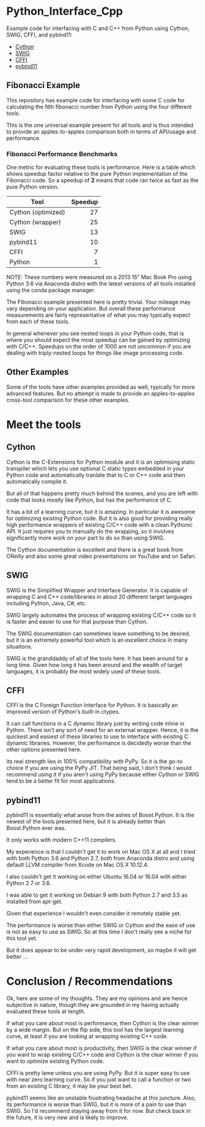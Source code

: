# Python_Interface_Cpp
Example code for interfacing with C and C++ from Python using Cython, SWIG, CFFI, and pybind11:

* [Cython](http://cython.org)
* [SWIG](http://www.swig.org)
* [CFFI](http://cffi.readthedocs.io)
* [pybind11](https://github.com/pybind/pybind11)

## Fibonacci Example
This repository has example code for interfacing with some C code for calculating the Nth
fibonacci number from Python using the four different tools.

This is the one universal example present for all tools and is thus intended to provide
an apples-to-apples comparison both in terms of API/usage and performance.

### Fibonacci Performance Benchmarks
One metric for evaluating these tools is performance.  Here is a table which shows speedup
factor relative to the pure Python implementation of the Fibonacci code.  So a speedup of **2**
means that code ran twice as fast as the pure Python version.

| Tool               | Speedup |
| ------------------ | -------:|
| Cython (optimized) | 27      |
| Cython (wrapper)   | 25      |
| SWIG               | 13      |
| pybind11           | 10      |
| CFFI               |  7      |
| Python             |  1      |

NOTE: These numbers were measured on a 2013 15" Mac Book Pro using Python 3.6 via Anaconda distro
with the latest versions of all tools installed using the conda package manager.

The Fibonacci example presented here is pretty trivial.  Your mileage may vary depending on your
application.  But overall these performance measurements are fairly representative of what you
may typically expect from each of these tools.  

In general whenever you see nested loops in your Python code, that is where you should expect the
most speedup can be gained by optimizing with C/C++.  Speedups on the order of 1000 are not
uncommon if you are dealing with triply-nested loops for things like image processing code.

## Other Examples
Some of the tools have other examples provided as well, typically for more advanced features.
But no attempt is made to provide an apples-to-apples cross-tool comparison for these other
examples.

# Meet the tools

## Cython
Cython is the C-Extensions for Python module and it is an optimising static transpiler which
lets you use optional C static types embedded in your Python code and automatically tranlate
that to C or C++ code and then automatically compile it.

But all of that happens pretty much behind the scenes, and you are left with code that looks
mostly like Python, but has the performance of C.

It has a bit of a learning curve, but it is amazing.  In particular it is awesome for
optimizing existing Python code.  But it is also good for providing really high performance
wrappers of existing C/C++ code with a clean Pythonic API.  It just requires you to manually
do the wrapping, so it involves significantly more work on your part to do so than using SWIG.

The Cython documentation is excellent and there is a great book from OReilly and also some great
video presentations on YouTube and on Safari.

## SWIG
SWIG is the Simplified Wrapper and Interface Generator.  It is capable of wrapping C and C++
code/libraries in about 20 different target languages including Python, Java, C#, etc.  

SWIG largely automates the process of wrapping existing C/C++ code so it is faster and easier
to use for that purpose than Cython.

The SWIG documentation can sometimes leave something to be desired, but it is an extremely powerful
tool which is an excellent choice in many situaitons.

SWIG is the granddaddy of all of the tools here.  It has been around for a long time.  Given how
long it has been around and the wealth of target languages, it is probably the most widely used
of these tools.

## CFFI
CFFI is the C Foreign Function Interface for Python.  It is basically an improved version of
Python's built-in ctypes.  

It can call functions in a C dynamic library just by writing code inline in Python.  There
isn't any sort of need for an external wrapper.  Hence, it is the quickest and easiest
of these libraries to use to interface with existing C dynamic libraries.  However, the
performance is decidedly worse than the other options presented here.

Its real strength lies in 100% compatibility with PyPy.  So it is the go-to choice if you are
using the PyPy JIT.  That being said, I don't think I would recommend using it if you aren't using
PyPy because either Cython or SWIG tend to be a better fit for most applications.

## pybind11
pybind11 is essentially what arose from the ashes of Boost.Python.  It is the newest of the tools
presented here, but it is already better than
Boost.Python ever was.

It only works with modern C++11 compilers.

My experience is that I couldn't get it to work on Mac OS X at all and I tried with both Python 3.6 and Python 2.7, both from Anaconda distro and using default LLVM compiler from Xcode on Mac OS X 10.12.4.

I also couldn't get it working on either Ubuntu 16.04 or 16.04 with either Python 2.7 or 3.6.

I was able to get it working on Debian 9 with both Python 2.7 and 3.5 as installed from apt-get.

Given that experience I wouldn't even consider it remotely stable yet.

The performance is worse than either SWIG or Cython and the ease of use is not as easy to use as SWIG.  So at this time
I don't really see a niche for this tool yet.

But it does appear to be under very rapid development, so maybe it will get better ...

# Conclusion / Recommendations
Ok, here are some of my thoughts.  They are my opinions and are hence subjective in nature, though
they are grounded in my having actually evaluated these tools at length.  

If what you care about most is performance, then Cython is the clear winner by a wide margin.  But on the
flip side, this tool has the largest learning curve, at least if you are looking at wrapping existing
C++ code.

If what you care about most is productivity, then SWIG is the clear winner if you want to wrap existing
C/C++ code and Cython is the clear winner if you want to optimize existing Python code.

CFFI is pretty lame unless you are using PyPy.  But it is super easy to use with near zero learning curve.
So if you just want to call a function or two from an existing C library, it may be your best bet.

pybind11 seems like an unstable frustrating headache at this juncture.  Also, its performance is worse than SWIG, but it is more of a pain to use than SWIG.  So I'd recommend staying away from it for now.  But check back in the future, it is very new and is likely to improve.
